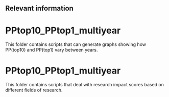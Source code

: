 ## Relevant information

# PPtop10_PPtop1_multiyear

This folder contains scripts that can generate graphs showing how PP(top10) and PP(top1) vary between years.

# PPtop10_PPtop1_multiyear

This folder contains scripts that deal with research impact scores based on different fields of research.
